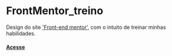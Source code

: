 # FrontMentor_treino
Design do site ['Front-end mentor'](https://www.frontendmentor.io/), com o intuito de treinar minhas habilidades.

#### [Acesse](https://wellingtonoficial.github.io/FrontMentor_treino/)
